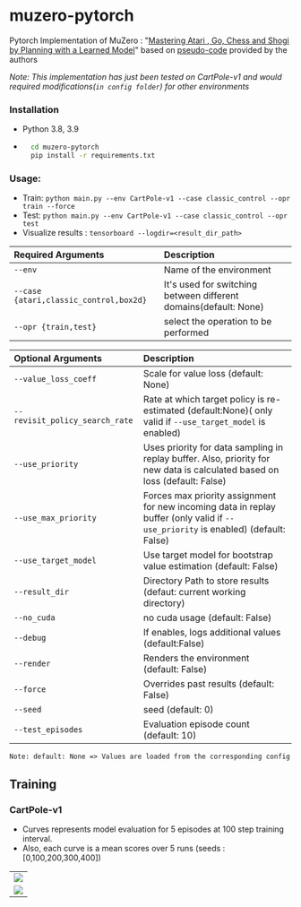 # muzero-pytorch
Pytorch Implementation of MuZero : "[Mastering Atari , Go, Chess and Shogi by Planning with a Learned Model](https://arxiv.org/pdf/1911.08265.pdf)"  based on [pseudo-code](https://arxiv.org/src/1911.08265v1/anc/pseudocode.py) provided by the authors

_Note: This implementation has just been tested on CartPole-v1 and would required modifications(`in config folder`) for other environments_

### Installation
  - Python 3.8, 3.9
  - ```bash
      cd muzero-pytorch
      pip install -r requirements.txt
      ```

### Usage:
* Train: ```python main.py --env CartPole-v1 --case classic_control --opr train --force ```
* Test: ```python main.py --env CartPole-v1 --case classic_control --opr test```
* Visualize results : ```tensorboard --logdir=<result_dir_path>```

|Required Arguments | Description|
|:-------------|:-------------|
| `--env`                          |Name of the environment|
| `--case {atari,classic_control,box2d}` |It's used for switching between different domains(default: None)|
| `--opr {train,test}`             |select the operation to be performed|

|Optional Arguments | Description|
|:-------------|:-------------|
| `--value_loss_coeff`           |Scale for value loss (default: None)|
| `--revisit_policy_search_rate` |Rate at which target policy is re-estimated (default:None)( only valid if ```--use_target_model``` is enabled)|
| `--use_priority`               |Uses priority for  data sampling in replay buffer. Also, priority for new data is calculated based on loss (default: False)|
| `--use_max_priority`           |Forces max priority assignment for new incoming data in replay buffer (only valid if ```--use_priority``` is enabled) (default: False) |
| `--use_target_model`           |Use target model for bootstrap value estimation (default: False)|
| `--result_dir`                 |Directory Path to store results (defaut: current working directory)|
| `--no_cuda`                    |no cuda usage (default: False)|
| `--debug`                      |If enables, logs additional values  (default:False)|
| `--render`                     |Renders the environment (default: False)|
| `--force`                      |Overrides past results (default: False)|
| `--seed`                       |seed (default: 0)|
| `--test_episodes`              |Evaluation episode count (default: 10)|

```Note: default: None => Values are loaded from the corresponding config```

## Training
### CartPole-v1
- Curves represents model evaluation for 5 episodes at 100 step training interval. 
- Also, each curve is a  mean scores over 5 runs (seeds : [0,100,200,300,400])

| |
|:--|
|![](static/imgs/cartpole_test_score.png)|
|![](static/imgs/legend_cartpole.png)|






